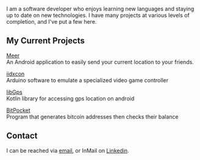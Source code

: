 I am a software developer who enjoys learning new languages and staying up to date on new technologies. I have many projects at various levels of completion, and I've put a few here. 

## My Current Projects

[Meer](/meer/index.md) <br>
An Android application to easily send your 
current location to your friends.

[iidxcon](/iidxcon/index.md)<br>
Arduino software to emulate a specialized 
video game controller

[libGps](/libGps/index.md)<br>
Kotlin library for accessing gps location 
on android

[BitPocket](/BitPocket/index.md)<br>
Program that generates bitcoin addresses then 
checks their balance

## Contact

I can be reached via [email](mailto:afrise@gmail.com), or InMail on [Linkedin](https:linkedin.com/in/afrise).

